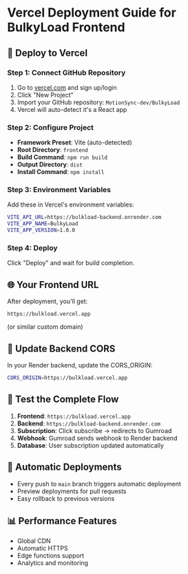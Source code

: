 # Vercel Deployment Guide for BulkyLoad Frontend

## 🚀 **Deploy to Vercel**

### **Step 1: Connect GitHub Repository**
1. Go to [vercel.com](https://vercel.com) and sign up/login
2. Click "New Project"
3. Import your GitHub repository: `MotionSync-dev/BulkyLoad`
4. Vercel will auto-detect it's a React app

### **Step 2: Configure Project**
- **Framework Preset**: Vite (auto-detected)
- **Root Directory**: `frontend`
- **Build Command**: `npm run build`
- **Output Directory**: `dist`
- **Install Command**: `npm install`

### **Step 3: Environment Variables**
Add these in Vercel's environment variables:

```bash
VITE_API_URL=https://bulkload-backend.onrender.com
VITE_APP_NAME=BulkyLoad
VITE_APP_VERSION=1.0.0
```

### **Step 4: Deploy**
Click "Deploy" and wait for build completion.

## 🌐 **Your Frontend URL**
After deployment, you'll get:
```
https://bulkload.vercel.app
```
(or similar custom domain)

## 🔗 **Update Backend CORS**
In your Render backend, update the CORS_ORIGIN:
```bash
CORS_ORIGIN=https://bulkload.vercel.app
```

## 📱 **Test the Complete Flow**
1. **Frontend**: `https://bulkload.vercel.app`
2. **Backend**: `https://bulkload-backend.onrender.com`
3. **Subscription**: Click subscribe → redirects to Gumroad
4. **Webhook**: Gumroad sends webhook to Render backend
5. **Database**: User subscription updated automatically

## 🔄 **Automatic Deployments**
- Every push to `main` branch triggers automatic deployment
- Preview deployments for pull requests
- Easy rollback to previous versions

## 📊 **Performance Features**
- Global CDN
- Automatic HTTPS
- Edge functions support
- Analytics and monitoring
